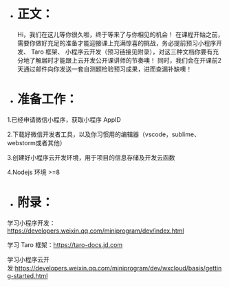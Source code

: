 - # 正文：
     Hi，我们在这儿等你很久啦，终于等来了与你相见的机会！
在课程开始之前，需要你做好充足的准备才能迎接课上充满惊喜的挑战，务必提前预习小程序开发、 Taro 框架、 小程序云开发（预习链接见附录），对这三种文档你要有充分地了解届时才能跟上云开发公开课讲师的节奏噢！
	同时，我们会在开课前2天通过邮件向你发送一套自测题检验预习成果，进而查漏补缺噢！

- # 准备工作：
1.已经申请微信小程序，获取小程序 AppID

2.下载好微信开发者工具，以及你习惯用的编辑器（vscode，sublime、webstorm或者其他）

3.创建好小程序云开发环境，用于项目的信息存储及开发云函数

4.Nodejs 环境 >=8

- # 附录：
学习小程序开发：<https://developers.weixin.qq.com/miniprogram/dev/index.html>

学习 Taro 框架：<https://taro-docs.jd.com>

学习小程序云开发:<https://developers.weixin.qq.com/miniprogram/dev/wxcloud/basis/getting-started.html>
